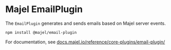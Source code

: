 # Majel EmailPlugin

The `EmailPlugin` generates and sends emails based on Majel server events.

`npm install @majel/email-plugin`

For documentation, see [docs.majel.io/reference/core-plugins/email-plugin/](https://docs.majel.io/reference/core-plugins/email-plugin/)
